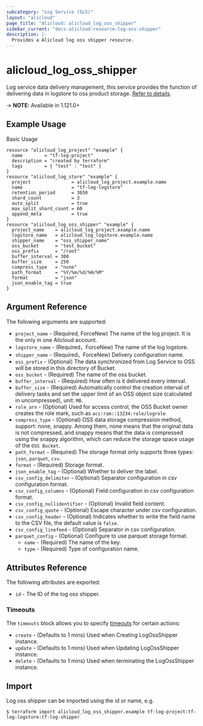 ```yaml
---
subcategory: "Log Service (SLS)"
layout: "alicloud"
page_title: "Alicloud: alicloud_log_oss_shipper"
sidebar_current: "docs-alicloud-resource-log-oss-shipper"
description: |-
  Provides a Alicloud log oss shipper resource.
---
```


# alicloud\_log\_oss\_shipper
Log service data delivery management, this service provides the function of delivering data in logstore to oss product storage.
[Refer to details](https://www.alibabacloud.com/help/en/doc-detail/43724.htm).

-> **NOTE:** Available in 1.121.0+

## Example Usage

Basic Usage

```
resource "alicloud_log_project" "example" {
  name        = "tf-log-project"
  description = "created by terraform"
  tags        = { "test" : "test" }
}
resource "alicloud_log_store" "example" {
  project               = alicloud_log_project.example.name
  name                  = "tf-log-logstore"
  retention_period      = 3650
  shard_count           = 3
  auto_split            = true
  max_split_shard_count = 60
  append_meta           = true
}
resource "alicloud_log_oss_shipper" "example" {
  project_name    = alicloud_log_project.example.name
  logstore_name   = alicloud_log_logstore.example.name
  shipper_name    = "oss_shipper_name"
  oss_bucket      = "test_bucket"
  oss_prefix      = "/root"
  buffer_interval = 300
  buffer_size     = 250
  compress_type   = "none"
  path_format     = "%Y/%m/%d/%H/%M"
  format          = "json"
  json_enable_tag = true
}
```

## Argument Reference

The following arguments are supported:

* `project_name` - (Required, ForceNew) The name of the log project. It is the only in one Alicloud account.
* `logstore_name` - (Required，ForceNew) The name of the log logstore.
* `shipper_name` - (Required，ForceNew) Delivery configuration name.
* `oss_prefix` - (Optional) The data synchronized from Log Service to OSS will be stored in this directory of Bucket.
* `oss_bucket` - (Required) The name of the oss bucket.
* `buffer_interval` - (Required) How often is it delivered every interval.
* `buffer_size` - (Required) Automatically control the creation interval of delivery tasks and set the upper limit of an OSS object size (calculated in uncompressed), unit: `MB`.
* `role_arn` - (Optional) Used for access control, the OSS Bucket owner creates the role mark, such as `acs:ram::13234:role/logrole`
* `compress_type` - (Optional) OSS data storage compression method, support: none, snappy. Among them, none means that the original data is not compressed, and snappy means that the data is compressed using the snappy algorithm, which can reduce the storage space usage of the `OSS Bucket`.
* `path_format` - (Required) The storage format only supports three types: `json`, `parquet`, `csv`.
* `format` - (Required) Storage format.
* `json_enable_tag` - (Optional) Whether to deliver the label.
* `csv_config_delimiter` - (Optional) Separator configuration in csv configuration format.
* `csv_config_columns` - (Optional) Field configuration in csv configuration format.
* `csv_config_nullidentifier` - (Optional) Invalid field content.
* `csv_config_quote` - (Optional) Escape character under csv configuration.
* `csv_config_header` - (Optional) Indicates whether to write the field name to the CSV file, the default value is `false`.
* `csv_config_linefeed` - (Optional) Separator in csv configuration.
* `parquet_config` - (Optional) Configure to use parquet storage format.
    * `name` - (Required) The name of the key.
    * `type` - (Required) Type of configuration name.

## Attributes Reference

The following attributes are exported:

* `id` - The ID of the log oss shipper.

### Timeouts

The `timeouts` block allows you to specify [timeouts](https://www.terraform.io/docs/configuration-0-11/resources.html#timeouts) for certain actions:

* `create` - (Defaults to 1 mins) Used when Creating LogOssShipper instance. 
* `update` - (Defaults to 1 mins) Used when Updating LogOssShipper instance. 
* `delete` - (Defaults to 1 mins) Used when terminating the LogOssShipper instance.

## Import

Log oss shipper can be imported using the id or name, e.g.

```
$ terraform import alicloud_log_oss_shipper.example tf-log-project:tf-log-logstore:tf-log-shipper
```